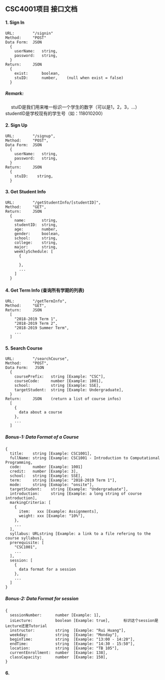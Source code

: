 ## CSC4001项目 接口文档 

#### 1. Sign In
    URL:        "/signin"
    Method:     "POST"
    Data Form:  JSON
      {
        userName:   string,
        password:   string,
      }
    Return:     JSON
      {
        exist:      boolean,
        stuID:      number,    (null when exist = false)
      }
##### Remark: 
  &emsp; stuID是我们用来唯一标识一个学生的数字（可以是1，2，3，...）
  &emsp; studentID是学校现有的学生号（如：118010200）

#### 2. Sign Up
    URL:        "/signup",
    Method:     "POST",
    Data Form:  JSON
      {
        userName:   string,
        password:   string,
      }
    Return:     JSON
      {
        stuID:    string,
      }

#### 3. Get Student Info
    URL:        "/getStudentInfo/[studentID]",
    Method:     "GET",
    Return:     JSON
      {
        name:       string,
        studentID:  string,
        age:        number,
        gender:     boolean,
        school:     string,
        college:    string,
        major:      string,
        weeklySchedule: [
          {
            
          },
          ...
        ]
      }

#### 4. Get Term Info (查询所有学期的列表)
    URL:        "/getTermInfo",
    Method:     "GET",
    Return:     JSON
      [
        "2018-2019 Term 1",
        "2018-2019 Term 2",
        "2018-2019 Summer Term",
        ...
      ]

#### 5. Search Course
    URL:        "/searchCourse",
    Method:     "POST",
    Data Form:   JSON
      {
        coursePrefix:   string [Example: "CSC"],
        courseCode:     number [Example: 1001],
        school:         string [Example: SSE],
        targetStudent:  string [Example: Undergraduate],
      }
    Return:     JSON    (return a list of course infos)
      [
        {
          data about a course
        },
        ...
      ]


##### Bonus-1: Data Format of a Course
    {
      title:    string [Example: CSC1001],
      fullName: string [Example: CSC1001 - Introduction to Computational Programming,
      code:     number [Example: 1001]
      credit:   number [Example: 3],
      school:   string [Example: SSE],
      term:     string [Example: "2018-2019 Term 1"],
      mode:     string [Exmaple: "onsite"],
      targetStudent:    string [Example: "Undergraduate"],
      introduction:     string [Example: a long string of course introduction],
      markingCriteria: [
        {
          item:   xxx [Example: Assignments],
          weight: xxx [Example: "10%"],
        },
        ...
      ],
      syllabus: URLstring [Example: a link to a file refering to the course syllabus],
      prerequisite: [
        "CSC1001",
        ...
      ],
      session: [
        {
          data format for a session
        },
        ...
      ]
    }

##### Bonus-2: Data Format for session
    {
      sessionNumber:      number [Example: 1],
      isLecture:          boolean [Example: true],      标识这个session是Lecture还是Tutorial
      instructor:         string  [Example: "Rui Huang"],
      weekday:            string  [Example: "Monday"],
      beginTime:          string  [Example: "13:00 - 14:20"],
      endTime:            string  [Example: "14:30 - 15:50"],
      location:           string  [Example: "TB 105"],
      currentEnrollment:  number  [Example: 138],
      classCapacity:      number  [Example: 150],
    }


#### 6. 